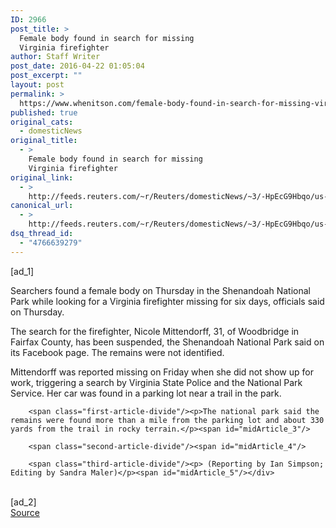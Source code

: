 ```yaml
---
ID: 2966
post_title: >
  Female body found in search for missing
  Virginia firefighter
author: Staff Writer
post_date: 2016-04-22 01:05:04
post_excerpt: ""
layout: post
permalink: >
  https://www.whenitson.com/female-body-found-in-search-for-missing-virginia-firefighter/
published: true
original_cats:
  - domesticNews
original_title:
  - >
    Female body found in search for missing
    Virginia firefighter
original_link:
  - >
    http://feeds.reuters.com/~r/Reuters/domesticNews/~3/-HpEcG9Hbqo/us-virginia-woman-idUSKCN0XJ00D
canonical_url:
  - >
    http://feeds.reuters.com/~r/Reuters/domesticNews/~3/-HpEcG9Hbqo/us-virginia-woman-idUSKCN0XJ00D
dsq_thread_id:
  - "4766639279"
---
```

 [ad_1]
<br><div id="articleText">
<span id="midArticle_start"/>

<span class="focusParagraph" readability="4"><p><span class="articleLocatio&lt;/span&gt;n">Searchers found a female body on Thursday in the Shenandoah National Park while looking for a Virginia firefighter missing for six days, officials said on Thursday.</span></p></span><span id="midArticle_0"/><p>The search for the firefighter, Nicole Mittendorff, 31, of Woodbridge in Fairfax County, has been suspended, the Shenandoah National Park said on its Facebook page. The remains were not identified.</p><span id="midArticle_1"/><p>Mittendorff was reported missing on Friday when she did not show up for work, triggering a search by Virginia State Police and the National Park Service. Her car was found in a parking lot near a trail in the park.</p><span id="midArticle_2"/>
        
        <span class="first-article-divide"/><p>The national park said the remains were found more than a mile from the parking lot and about 330 yards from the trail in rocky terrain.</p><span id="midArticle_3"/>
        
        <span class="second-article-divide"/><span id="midArticle_4"/>
        
        <span class="third-article-divide"/><p> (Reporting by Ian Simpson; Editing by Sandra Maler)</p><span id="midArticle_5"/></div>
<br>[ad_2]
<br><a href="http://feeds.reuters.com/~r/Reuters/domesticNews/~3/-HpEcG9Hbqo/us-virginia-woman-idUSKCN0XJ00D">Source </a>